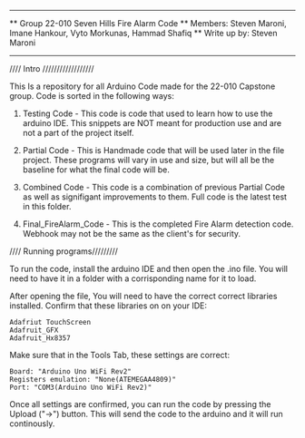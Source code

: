 ****************************************************************
** Group 22-010 Seven Hills Fire Alarm Code
** Members: Steven Maroni, Imane Hankour, Vyto Morkunas, Hammad Shafiq
** Write up by: Steven Maroni
****************************************************************

//// Intro //////////////////

This Is a repository for all Arduino Code made for the 22-010 Capstone group. Code is sorted in the following ways:

1. Testing Code - This code is code that used to learn how to use the arduino IDE. This snippets are NOT meant for production use and are not a part of the project itself.

2. Partial Code - This is Handmade code that will be used later in the file project. These programs will vary in use
   and size, but will all be the baseline for what the final code will be.

3. Combined Code - This code is a combination of previous Partial Code as well as signifigant improvements to them. Full code is the latest test in this folder.

4. Final_FireAlarm_Code - This is the completed Fire Alarm detection code. Webhook may not be the same as the client's for security.


//// Running programs/////////

To run the code, install the arduino IDE and then open the .ino file. You will need to have it in a folder with a
corrisponding name for it to load.

After opening the file, You will need to have the correct correct libraries installed. Confirm that these libraries on on your IDE:

	Adafriut TouchScreen
	Adafruit_GFX
	Adafruit_Hx8357

Make sure that in the Tools Tab, these settings are correct:

	Board: "Arduino Uno WiFi Rev2"
	Registers emulation: "None(ATEMEGAA4809)"
	Port: "COM3(Arduino Uno WiFi Rev2)"

Once all settings are confirmed, you can run the code by pressing the Upload ("->") button. This will send the code to
the arduino and it will run continously.
